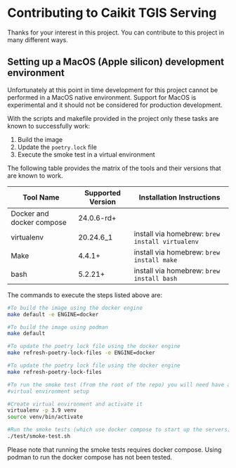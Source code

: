 # Contributing to Caikit TGIS Serving 

Thanks for your interest in this project. You can contribute to this project in many different ways.

## Setting up a MacOS (Apple silicon) development environment

Unfortunately at this point in time development for this project cannot be performed in a MacOS native environment. Support for MacOS is experimental and it should not be considered for production development.

With the scripts and makefile provided in the project only these tasks are known to successfully work:

1. Build the image
2. Update the `poetry.lock` file
3. Execute the smoke test in a virtual environment

The following table provides the matrix of the tools and their versions that are known to work.

|Tool Name|Supported Version|Installation Instructions|
|---|---|---|
| Docker and docker compose | 24.0.6-rd+ | |
| virtualenv| 20.24.6_1 | install via homebrew: `brew install virtualenv`|
| Make | 4.4.1+| install via homebrew: `brew install make` |
| bash | 5.2.21+| install via homebrew: `brew install bash`|

The commands to execute the steps listed above are:

```bash
#To build the image using the docker engine
make default -e ENGINE=docker

#To build the image using podman
make default

#To update the poetry lock file using the docker engine
make refresh-poetry-lock-files -e ENGINE=docker

#To update the poetry lock file using the docker engine
make refresh-poetry-lock-files

#To run the smoke test (from the root of the repo) you will need have a Python 3.9
#virtual environment setup

#Create virtual environment and activate it
virtualenv -p 3.9 venv
source venv/bin/activate

#Run the smoke tests (which use docker compose to start up the servers)
./test/smoke-test.sh
```

Please note that running the smoke tests requires docker compose. Using podman to run the docker compose has not been tested.
